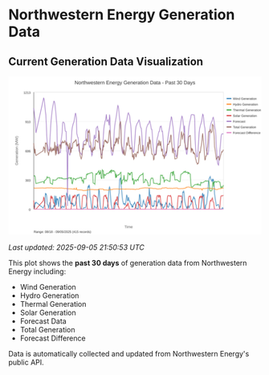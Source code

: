 # Northwestern Energy Generation Data

## Current Generation Data Visualization

![Northwestern Energy Generation Data](images/nwe_generation_plot.svg)

*Last updated: 2025-09-05 21:50:53 UTC*

This plot shows the **past 30 days** of generation data from Northwestern Energy including:
- Wind Generation
- Hydro Generation  
- Thermal Generation
- Solar Generation
- Forecast Data
- Total Generation
- Forecast Difference

Data is automatically collected and updated from Northwestern Energy's public API.

